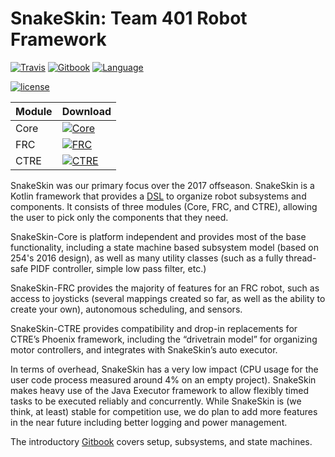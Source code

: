 
# SnakeSkin: Team 401 Robot Framework
[![Travis](https://img.shields.io/travis/team401/SnakeSkin.svg)](https://travis-ci.org/team401/SnakeSkin)
[![Gitbook](https://cdn.rawgit.com/aleen42/badges/master/src/gitbook_2.svg)](https://team401.gitbooks.io/snakeskin/content/)
[![Language](https://img.shields.io/github/languages/top/team401/SnakeSkin.svg)](https://github.com/team401/SnakeSkin) 

[![license](https://img.shields.io/github/license/team401/SnakeSkin.svg)](https://github.com/team401/SnakeSkin/blob/master/LICENSE)

| Module  | Download  |
|---|---|
| Core  | [![Core](https://api.bintray.com/packages/team401/SnakeSkin/SnakeSkin-Core/images/download.svg) ](https://bintray.com/team401/SnakeSkin/SnakeSkin-Core/_latestVersion) |
| FRC | [![FRC](https://api.bintray.com/packages/team401/SnakeSkin/SnakeSkin-FRC/images/download.svg) ](https://bintray.com/team401/SnakeSkin/SnakeSkin-FRC/_latestVersion)  |
| CTRE  | [![CTRE](https://api.bintray.com/packages/team401/SnakeSkin/SnakeSkin-CTRE/images/download.svg) ](https://bintray.com/team401/SnakeSkin/SnakeSkin-CTRE/_latestVersion) |

SnakeSkin was our primary focus over the 2017 offseason.  SnakeSkin is a Kotlin framework that provides a [DSL](https://en.wikipedia.org/wiki/Domain-specific_language) to organize robot subsystems and components.  It consists of three modules (Core, FRC, and CTRE), allowing the user to pick only the components that they need.

SnakeSkin-Core is platform independent and provides most of the base functionality, including a state machine based subsystem model (based on 254's 2016 design), as well as many utility classes (such as a fully thread-safe PIDF controller, simple low pass filter, etc.)  

SnakeSkin-FRC provides the majority of features for an FRC robot, such as access to joysticks (several mappings created so far, as well as the ability to create your own), autonomous scheduling, and sensors.  

SnakeSkin-CTRE provides compatibility and drop-in replacements for CTRE’s Phoenix framework, including the “drivetrain model” for organizing motor controllers, and integrates with SnakeSkin’s auto executor.  

In terms of overhead, SnakeSkin has a very low impact (CPU usage for the user code process measured around 4% on an empty project).  SnakeSkin makes heavy use of the Java Executor framework to allow flexibly timed tasks to be executed reliably and concurrently.  While SnakeSkin is (we think, at least) stable for competition use, we do plan to add more features in the near future including better logging and power management.

The introductory [Gitbook](https://team401.gitbooks.io/snakeskin/content/) covers setup, subsystems, and state machines.
